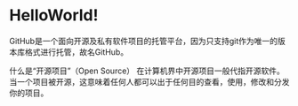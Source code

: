 # HelloWorld!
GitHub是一个面向开源及私有软件项目的托管平台，因为只支持git作为唯一的版本库格式进行托管，故名GitHub。

什么是“开源项目”（Open Source）
在计算机界中开源项目一般代指开源软件。当一个项目被开源，这意味着任何人都可以出于任何目的查看，使用，修改和分发你的项目。
